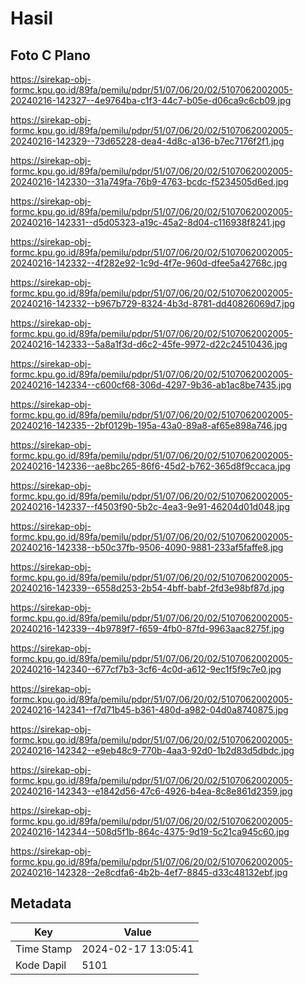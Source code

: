 # Hasil

## Foto C Plano

https://sirekap-obj-formc.kpu.go.id/89fa/pemilu/pdpr/51/07/06/20/02/5107062002005-20240216-142327--4e9764ba-c1f3-44c7-b05e-d06ca9c6cb09.jpg

https://sirekap-obj-formc.kpu.go.id/89fa/pemilu/pdpr/51/07/06/20/02/5107062002005-20240216-142329--73d65228-dea4-4d8c-a136-b7ec7176f2f1.jpg

https://sirekap-obj-formc.kpu.go.id/89fa/pemilu/pdpr/51/07/06/20/02/5107062002005-20240216-142330--31a749fa-76b9-4763-bcdc-f5234505d6ed.jpg

https://sirekap-obj-formc.kpu.go.id/89fa/pemilu/pdpr/51/07/06/20/02/5107062002005-20240216-142331--d5d05323-a19c-45a2-8d04-c116938f8241.jpg

https://sirekap-obj-formc.kpu.go.id/89fa/pemilu/pdpr/51/07/06/20/02/5107062002005-20240216-142332--4f282e92-1c9d-4f7e-960d-dfee5a42768c.jpg

https://sirekap-obj-formc.kpu.go.id/89fa/pemilu/pdpr/51/07/06/20/02/5107062002005-20240216-142332--b967b729-8324-4b3d-8781-dd40826069d7.jpg

https://sirekap-obj-formc.kpu.go.id/89fa/pemilu/pdpr/51/07/06/20/02/5107062002005-20240216-142333--5a8a1f3d-d6c2-45fe-9972-d22c24510436.jpg

https://sirekap-obj-formc.kpu.go.id/89fa/pemilu/pdpr/51/07/06/20/02/5107062002005-20240216-142334--c600cf68-306d-4297-9b36-ab1ac8be7435.jpg

https://sirekap-obj-formc.kpu.go.id/89fa/pemilu/pdpr/51/07/06/20/02/5107062002005-20240216-142335--2bf0129b-195a-43a0-89a8-af65e898a746.jpg

https://sirekap-obj-formc.kpu.go.id/89fa/pemilu/pdpr/51/07/06/20/02/5107062002005-20240216-142336--ae8bc265-86f6-45d2-b762-365d8f9ccaca.jpg

https://sirekap-obj-formc.kpu.go.id/89fa/pemilu/pdpr/51/07/06/20/02/5107062002005-20240216-142337--f4503f90-5b2c-4ea3-9e91-46204d01d048.jpg

https://sirekap-obj-formc.kpu.go.id/89fa/pemilu/pdpr/51/07/06/20/02/5107062002005-20240216-142338--b50c37fb-9506-4090-9881-233af5faffe8.jpg

https://sirekap-obj-formc.kpu.go.id/89fa/pemilu/pdpr/51/07/06/20/02/5107062002005-20240216-142339--6558d253-2b54-4bff-babf-2fd3e98bf87d.jpg

https://sirekap-obj-formc.kpu.go.id/89fa/pemilu/pdpr/51/07/06/20/02/5107062002005-20240216-142339--4b9789f7-f659-4fb0-87fd-9963aac8275f.jpg

https://sirekap-obj-formc.kpu.go.id/89fa/pemilu/pdpr/51/07/06/20/02/5107062002005-20240216-142340--677cf7b3-3cf6-4c0d-a612-9ec1f5f9c7e0.jpg

https://sirekap-obj-formc.kpu.go.id/89fa/pemilu/pdpr/51/07/06/20/02/5107062002005-20240216-142341--f7d71b45-b361-480d-a982-04d0a8740875.jpg

https://sirekap-obj-formc.kpu.go.id/89fa/pemilu/pdpr/51/07/06/20/02/5107062002005-20240216-142342--e9eb48c9-770b-4aa3-92d0-1b2d83d5dbdc.jpg

https://sirekap-obj-formc.kpu.go.id/89fa/pemilu/pdpr/51/07/06/20/02/5107062002005-20240216-142343--e1842d56-47c6-4926-b4ea-8c8e861d2359.jpg

https://sirekap-obj-formc.kpu.go.id/89fa/pemilu/pdpr/51/07/06/20/02/5107062002005-20240216-142344--508d5f1b-864c-4375-9d19-5c21ca945c60.jpg

https://sirekap-obj-formc.kpu.go.id/89fa/pemilu/pdpr/51/07/06/20/02/5107062002005-20240216-142328--2e8cdfa6-4b2b-4ef7-8845-d33c48132ebf.jpg


## Metadata

| Key        | Value               |
| ---------- | ------------------- |
| Time Stamp | 2024-02-17 13:05:41 |
| Kode Dapil | 5101                |



